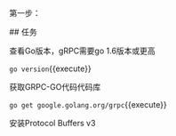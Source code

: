 第一步：

## 任务

查看Go版本，gRPC需要go 1.6版本或更高

`go version`{{execute}}

获取GRPC-GO代码代码库

`go get google.golang.org/grpc`{{execute}}

安装Protocol Buffers v3






